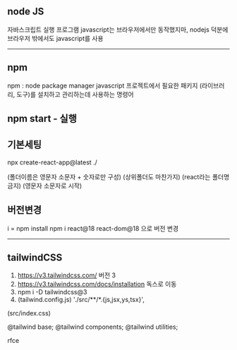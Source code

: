 ## node JS 
자바스크립트 실행 프로그램
javascript는 브라우저에서만 동작했지마, nodejs 덕분에 브라우저 밖에서도 javascript를 사용

---

## npm 

npm : node package manager
javascript 프로젝트에서 필요한 패키지 (라이브러리, 도구)를 설치하고 관리하는데 사용하는 명령어

## npm start - 실행


## 기본세팅

npx create-react-app@latest ./

(폴더이름은 영문자 소문자 + 숫자로만 구성)
(상위폴더도 마찬가지)
(react라는 폴더명 금지)
(영문자 소문자로 시작)

## 버전변경
i = npm install
npm i react@18 react-dom@18 으로 버전 변경


---
##  tailwindCSS
1. https://v3.tailwindcss.com/ 버전 3 
2. https://v3.tailwindcss.com/docs/installation 독스로 이동
3. npm i -D tailwindcss@3
4. (tailwind.config.js)
 './src/**/*.{js,jsx,ys,tsx}',

 (src/index.css)

@tailwind base;
@tailwind components;
@tailwind utilities;

rfce